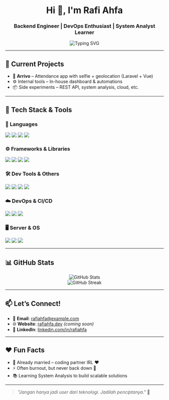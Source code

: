 <!-- Profil Header -->
<h1 align="center">Hi 👋, I'm Rafi Ahfa</h1>
<h3 align="center">Backend Engineer | DevOps Enthusiast | System Analyst Learner</h3>

<p align="center">
  <img src="https://readme-typing-svg.demolab.com?font=Fira+Code&pause=1000&center=true&width=435&lines=Welcome+to+my+GitHub+Profile!;Laravel+%2B+Vue+Developer;Loves+Automation+%26+CI%2FCD;Always+Learning+%F0%9F%93%9A" alt="Typing SVG" />
</p>

---

## 🚀 Current Projects

- 🔨 **Arrivo** – Attendance app with selfie + geolocation (Laravel + Vue)
- ⚙️ Internal tools – In-house dashboard & automations
- 📦 Side experiments – REST API, system analysis, cloud, etc.

---

## 🧠 Tech Stack & Tools

### 📝 Languages

<p>
  <img src="https://img.shields.io/badge/PHP-777BB4?style=for-the-badge&logo=php&logoColor=white"/>
  <img src="https://img.shields.io/badge/JavaScript-F7DF1E?style=for-the-badge&logo=javascript&logoColor=black"/>
  <img src="https://img.shields.io/badge/HTML5-E34F26?style=for-the-badge&logo=html5&logoColor=white"/>
  <img src="https://img.shields.io/badge/CSS3-1572B6?style=for-the-badge&logo=css3&logoColor=white"/>
</p>

### ⚙️ Frameworks & Libraries

<p>
  <img src="https://img.shields.io/badge/Laravel-F9322C?style=for-the-badge&logo=laravel&logoColor=white"/>
  <img src="https://img.shields.io/badge/Vue.js-42b883?style=for-the-badge&logo=vue.js&logoColor=white"/>
  <img src="https://img.shields.io/badge/TailwindCSS-38bdf8?style=for-the-badge&logo=tailwind-css&logoColor=white"/>
  <img src="https://img.shields.io/badge/Bootstrap-7952B3?style=for-the-badge&logo=bootstrap&logoColor=white"/>
</p>

### 🛠️ Dev Tools & Others

<p>
  <img src="https://img.shields.io/badge/VS%20Code-007ACC?style=for-the-badge&logo=visual-studio-code&logoColor=white"/>
  <img src="https://img.shields.io/badge/Postman-FF6C37?style=for-the-badge&logo=postman&logoColor=white"/>
  <img src="https://img.shields.io/badge/Figma-F24E1E?style=for-the-badge&logo=figma&logoColor=white"/>
  <img src="https://img.shields.io/badge/GitHub-181717?style=for-the-badge&logo=github&logoColor=white"/>
</p>

### ☁️ DevOps & CI/CD

<p>
  <img src="https://img.shields.io/badge/GitHub%20Actions-2088FF?style=for-the-badge&logo=github-actions&logoColor=white"/>
  <img src="https://img.shields.io/badge/Docker-2496ED?style=for-the-badge&logo=docker&logoColor=white"/>
  <img src="https://img.shields.io/badge/Nginx-009639?style=for-the-badge&logo=nginx&logoColor=white"/>
</p>

### 🖥️ Server & OS

<p>
  <img src="https://img.shields.io/badge/Ubuntu-E95420?style=for-the-badge&logo=ubuntu&logoColor=white"/>
  <img src="https://img.shields.io/badge/Red%20Hat%20Enterprise%20Linux-EE0000?style=for-the-badge&logo=redhat&logoColor=white"/>
  <img src="https://img.shields.io/badge/Hyper--V-0078D7?style=for-the-badge&logo=windows&logoColor=white"/>
</p>

---

## 📊 GitHub Stats

<p align="center">
  <img src="https://github-readme-stats.vercel.app/api?username=rafiahfa&show_icons=true&theme=tokyonight" alt="GitHub Stats" />
  <br/>
  <img src="https://github-readme-streak-stats.herokuapp.com/?user=rafiahfa&theme=tokyonight" alt="GitHub Streak" />
</p>

---

## 📫 Let’s Connect!

- 📧 **Email**: rafiahfa@example.com  
- 🌐 **Website**: [rafiahfa.dev](https://rafiahfa.dev) *(coming soon)*  
- 💼 **LinkedIn**: [linkedin.com/in/rafiahfa](https://linkedin.com/in/rafiahfa)

---

## ❤️ Fun Facts

- 💍 Already married – coding partner IRL ❤️
- ⚡ Often burnout, but never back down 💪
- 📚 Learning System Analysis to build scalable solutions

---

> _"Jangan hanya jadi user dari teknologi. Jadilah penciptanya."_ 🚀
